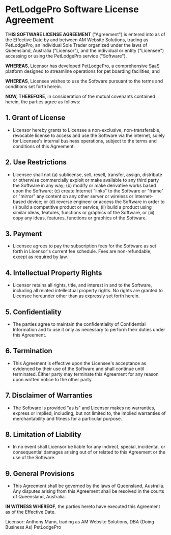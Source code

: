 # PetLodgePro Software License Agreement

**THIS SOFTWARE LICENSE AGREEMENT** ("Agreement") is entered into as of the Effective Date by and between AM Website Solutions, trading as PetLodgePro, an individual Sole Trader organized under the laws of Queensland, Australia ("Licensor"), and the individual or entity ("Licensee") accessing or using the PetLodgePro service ("Software"). 


**WHEREAS**, Licensor has developed PetLodgePro, a comprehensive SaaS platform designed to streamline operations for pet boarding facilities; and

**WHEREAS**, Licensee wishes to use the Software pursuant to the terms and conditions set forth herein.

**NOW, THEREFORE**, in consideration of the mutual covenants contained herein, the parties agree as follows:

## 1. Grant of License
- Licensor hereby grants to Licensee a non-exclusive, non-transferable, revocable license to access and use the Software via the internet, solely for Licensee's internal business operations, subject to the terms and conditions of this Agreement.

## 2. Use Restrictions
- Licensee shall not (a) sublicense, sell, resell, transfer, assign, distribute or otherwise commercially exploit or make available to any third party the Software in any way; (b) modify or make derivative works based upon the Software; (c) create Internet "links" to the Software or "frame" or "mirror" any content on any other server or wireless or Internet-based device; or (d) reverse engineer or access the Software in order to (i) build a competitive product or service, (ii) build a product using similar ideas, features, functions or graphics of the Software, or (iii) copy any ideas, features, functions or graphics of the Software.

## 3. Payment
- Licensee agrees to pay the subscription fees for the Software as set forth in Licensor's current fee schedule. Fees are non-refundable, except as required by law.

## 4. Intellectual Property Rights
- Licensor retains all rights, title, and interest in and to the Software, including all related intellectual property rights. No rights are granted to Licensee hereunder other than as expressly set forth herein.

## 5. Confidentiality
- The parties agree to maintain the confidentiality of Confidential Information and to use it only as necessary to perform their duties under this Agreement.

## 6. Termination
- This Agreement is effective upon the Licensee's acceptance as evidenced by their use of the Software and shall continue until terminated. Either party may terminate this Agreement for any reason upon written notice to the other party.

## 7. Disclaimer of Warranties
- The Software is provided "as is" and Licensor makes no warranties, express or implied, including, but not limited to, the implied warranties of merchantability and fitness for a particular purpose.

## 8. Limitation of Liability
- In no event shall Licensor be liable for any indirect, special, incidental, or consequential damages arising out of or related to this Agreement or the use of the Software.

## 9. General Provisions
- This Agreement shall be governed by the laws of Queensland, Australia. Any disputes arising from this Agreement shall be resolved in the courts of Queensland, Australia.

**IN WITNESS WHEREOF**, the parties hereto have executed this Agreement as of the Effective Date.

Licensor: Anthony Mann, trading as AM Website Solutions, DBA (Doing Business As) PetLodgePro
